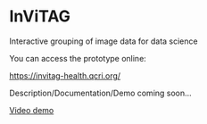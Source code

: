 # InViTAG
Interactive grouping of image data for data science

You can access the prototype online:

https://invitag-health.qcri.org/
[](https://invitag-health.qcri.org/)

Description/Documentation/Demo coming soon...

[Video demo](https://github.com/michaelaupetit/invitag/blob/main/INVITAG_DEMO_compressed.mp4)

